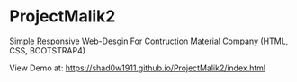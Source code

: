 ﻿# ProjectMalik2
 
 Simple Responsive Web-Desgin For Contruction Material Company
 (HTML, CSS, BOOTSTRAP4)

View Demo at:
https://shad0w1911.github.io/ProjectMalik2/index.html
